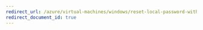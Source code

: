```yaml
---
redirect_url: /azure/virtual-machines/windows/reset-local-password-without-agent
redirect_document_id: true
---
```

